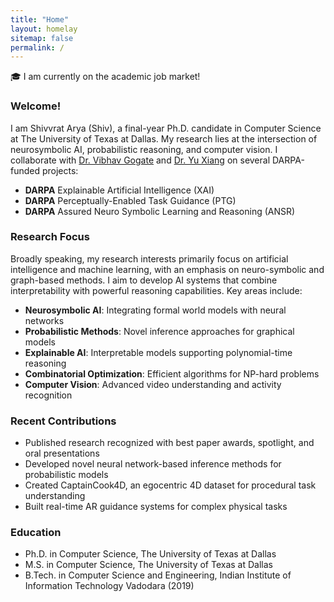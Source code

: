 ```yaml
---
title: "Home"
layout: homelay
sitemap: false
permalink: /
---
```


<link rel="stylesheet" href="{{ '/assets/css/responsive.css' | relative_url }}">

<div class="alert alert-info">
🎓 I am currently on the academic job market! 
</div>

### Welcome!

I am Shivvrat Arya (Shiv), a final-year Ph.D. candidate in Computer Science at The University of Texas at Dallas. My research lies at the intersection of neurosymbolic AI, probabilistic reasoning, and computer vision. I collaborate with [Dr. Vibhav Gogate](https://personal.utdallas.edu/~vibhav.gogate/) and [Dr. Yu Xiang](https://yuxng.github.io/) on several DARPA-funded projects:

- **DARPA** Explainable Artificial Intelligence (XAI)
- **DARPA** Perceptually-Enabled Task Guidance (PTG)
- **DARPA** Assured Neuro Symbolic Learning and Reasoning (ANSR)

### Research Focus 

Broadly speaking, my research interests primarily focus on artificial intelligence and machine learning, with an emphasis on neuro-symbolic and graph-based methods. I aim to develop AI systems that combine interpretability with powerful reasoning capabilities. Key areas include:

- **Neurosymbolic AI**: Integrating formal world models with neural networks
- **Probabilistic Methods**: Novel inference approaches for graphical models
- **Explainable AI**: Interpretable models supporting polynomial-time reasoning
- **Combinatorial Optimization**: Efficient algorithms for NP-hard problems
- **Computer Vision**: Advanced video understanding and activity recognition

### Recent Contributions

- Published research recognized with best paper awards, spotlight, and oral presentations
- Developed novel neural network-based inference methods for probabilistic models
- Created CaptainCook4D, an egocentric 4D dataset for procedural task understanding
- Built real-time AR guidance systems for complex physical tasks

### Education

- Ph.D. in Computer Science, The University of Texas at Dallas 
- M.S. in Computer Science, The University of Texas at Dallas 
- B.Tech. in Computer Science and Engineering, Indian Institute of Information Technology Vadodara (2019)



<!-- ### Future Research Directions 🚀

I aim to advance the field of AI through:
- Scaling neurosymbolic systems to real-world applications
- Developing more robust probabilistic inference methods
- Creating interpretable AI systems for safety-critical domains -->

[//]: # (Contact information and other details can be added in the sidebar)
